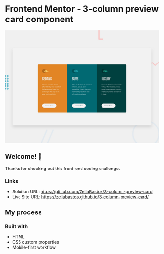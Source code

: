 # Frontend Mentor - 3-column preview card component

![Design preview for the 3-column preview card component coding challenge](./design/desktop-preview.jpg)

## Welcome! 👋

Thanks for checking out this front-end coding challenge.

### Links

- Solution URL: https://github.com/ZeliaBastos/3-column-preview-card
- Live Site URL: https://zeliabastos.github.io/3-column-preview-card/

## My process

### Built with

- HTML
- CSS custom properties
- Mobile-first workflow

